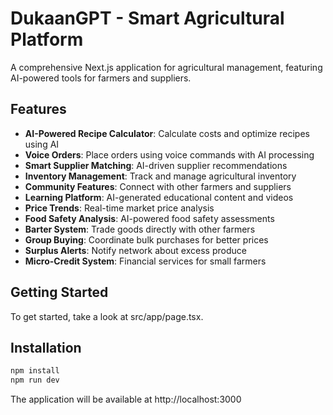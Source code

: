 # DukaanGPT - Smart Agricultural Platform

A comprehensive Next.js application for agricultural management, featuring AI-powered tools for farmers and suppliers.

## Features

- **AI-Powered Recipe Calculator**: Calculate costs and optimize recipes using AI
- **Voice Orders**: Place orders using voice commands with AI processing
- **Smart Supplier Matching**: AI-driven supplier recommendations
- **Inventory Management**: Track and manage agricultural inventory
- **Community Features**: Connect with other farmers and suppliers
- **Learning Platform**: AI-generated educational content and videos
- **Price Trends**: Real-time market price analysis
- **Food Safety Analysis**: AI-powered food safety assessments
- **Barter System**: Trade goods directly with other farmers
- **Group Buying**: Coordinate bulk purchases for better prices
- **Surplus Alerts**: Notify network about excess produce
- **Micro-Credit System**: Financial services for small farmers

## Getting Started

To get started, take a look at src/app/page.tsx.

## Installation

```bash
npm install
npm run dev
```

The application will be available at http://localhost:3000
